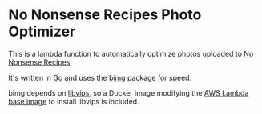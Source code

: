 # No Nonsense Recipes Photo Optimizer

This is a lambda function to automatically optimize photos uploaded to [No Nonsense Recipes](https://nononsense.recipes)

It's written in [Go](https://go.dev/) and uses the [bimg](https://pkg.go.dev/github.com/h2non/bimg) package for speed.

bimg depends on [libvips](https://www.libvips.org/), so a Docker image modifying the [AWS Lambda base image](https://github.com/aws/aws-lambda-base-images/blob/go1.x/Dockerfile.go1.x) to install libvips is included.

